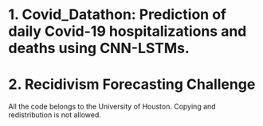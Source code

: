 # 1. Covid_Datathon: Prediction of daily Covid-19 hospitalizations and deaths using CNN-LSTMs.

# 2. Recidivism Forecasting Challenge


All the code belongs to the University of Houston. Copying and redistribution is not allowed.
